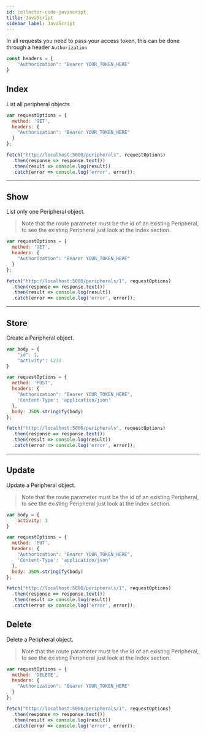 ```yaml
---
id: collector-code-javascript
title: JavaScript
sidebar_label: JavaScript
---
```


In all requests you need to pass your access token, this can be done through a header `Authorization`

```javascript
const headers = {
    "Authorization": "Bearer YOUR_TOKEN_HERE"
}
```

## Index
List all peripheral objects
```javascript
var requestOptions = {
  method: 'GET',
  headers: {
    "Authorization": "Bearer YOUR_TOKEN_HERE"
  }
};

fetch("http://localhost:5000/peripherals", requestOptions)
  .then(response => response.text())
  .then(result => console.log(result))
  .catch(error => console.log('error', error));
```

----

## Show

List only one Peripheral object.

>Note that the route parameter must be the id of an existing Peripheral, to see the existing Peripheral just look at the Index section.

```javascript
var requestOptions = {
  method: 'GET',
  headers: {
    "Authorization": "Bearer YOUR_TOKEN_HERE"
  }
};

fetch("http://localhost:5000/peripherals/1", requestOptions)
  .then(response => response.text())
  .then(result => console.log(result))
  .catch(error => console.log('error', error));
```

----

## Store

Create a Peripheral object.

```javascript
var body = {
	"id": 1,
	"activity": 1233
}

var requestOptions = {
  method: 'POST',
  headers: {
    "Authorization": "Bearer YOUR_TOKEN_HERE",
    'Content-Type': 'application/json'
  },
  body: JSON.stringify(body)
};

fetch("http://localhost:5000/peripherals", requestOptions)
  .then(response => response.text())
  .then(result => console.log(result))
  .catch(error => console.log('error', error));
```

----

## Update

Update a Peripheral object.

>Note that the route parameter must be the id of an existing Peripheral, to see the existing Peripheral just look at the Index section.



```javascript
var body = {
	activity: 3
}

var requestOptions = {
  method: 'PUT',
  headers: {
    "Authorization": "Bearer YOUR_TOKEN_HERE",
    'Content-Type': 'application/json'
  },
  body: JSON.stringify(body)
};

fetch("http://localhost:5000/peripherals/1", requestOptions)
  .then(response => response.text())
  .then(result => console.log(result))
  .catch(error => console.log('error', error));
```

## Delete

Delete a Peripheral object.

>Note that the route parameter must be the id of an existing Peripheral, to see the existing Peripheral just look at the Index section.

```javascript
var requestOptions = {
  method: 'DELETE',
  headers: {
    "Authorization": "Bearer YOUR_TOKEN_HERE"
  }
};

fetch("http://localhost:5000/peripherals/1", requestOptions)
  .then(response => response.text())
  .then(result => console.log(result))
  .catch(error => console.log('error', error));
```
